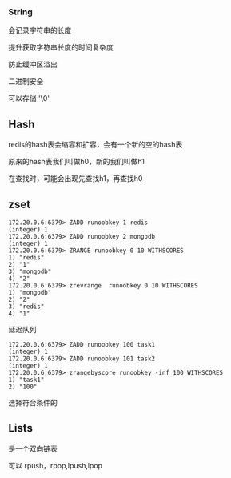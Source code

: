 ### String

会记录字符串的长度

提升获取字符串长度的时间复杂度

防止缓冲区溢出



二进制安全

可以存储 '\0'



## Hash

redis的hash表会缩容和扩容，会有一个新的空的hash表

原来的hash表我们叫做h0，新的我们叫做h1

在查找时，可能会出现先查找h1，再查找h0



## zset

[zset实现排行榜]: https://www.jianshu.com/p/6d1991fef1d7

```shell
172.20.0.6:6379> ZADD runoobkey 1 redis
(integer) 1
172.20.0.6:6379> ZADD runoobkey 2 mongodb
(integer) 1
172.20.0.6:6379> ZRANGE runoobkey 0 10 WITHSCORES
1) "redis"
2) "1"
3) "mongodb"
4) "2"
172.20.0.6:6379> zrevrange  runoobkey 0 10 WITHSCORES
1) "mongodb"
2) "2"
3) "redis"
4) "1"

```



延迟队列

```shell
172.20.0.6:6379> ZADD runoobkey 100 task1
(integer) 1
172.20.0.6:6379> ZADD runoobkey 101 task2
(integer) 1
172.20.0.6:6379> zrangebyscore runoobkey -inf 100 WITHSCORES
1) "task1"
2) "100"
```



选择符合条件的



## Lists

是一个双向链表

可以 rpush，rpop,lpush,lpop





